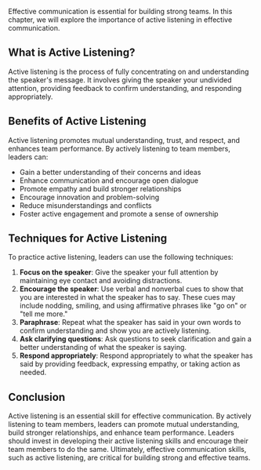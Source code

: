 

Effective communication is essential for building strong teams. In this chapter, we will explore the importance of active listening in effective communication.

## What is Active Listening?

Active listening is the process of fully concentrating on and understanding the speaker's message. It involves giving the speaker your undivided attention, providing feedback to confirm understanding, and responding appropriately.

## Benefits of Active Listening

Active listening promotes mutual understanding, trust, and respect, and enhances team performance. By actively listening to team members, leaders can:

- Gain a better understanding of their concerns and ideas
- Enhance communication and encourage open dialogue
- Promote empathy and build stronger relationships
- Encourage innovation and problem-solving
- Reduce misunderstandings and conflicts
- Foster active engagement and promote a sense of ownership

## Techniques for Active Listening

To practice active listening, leaders can use the following techniques:

1. **Focus on the speaker**: Give the speaker your full attention by maintaining eye contact and avoiding distractions.
2. **Encourage the speaker**: Use verbal and nonverbal cues to show that you are interested in what the speaker has to say. These cues may include nodding, smiling, and using affirmative phrases like "go on" or "tell me more."
3. **Paraphrase**: Repeat what the speaker has said in your own words to confirm understanding and show you are actively listening.
4. **Ask clarifying questions**: Ask questions to seek clarification and gain a better understanding of what the speaker is saying.
5. **Respond appropriately**: Respond appropriately to what the speaker has said by providing feedback, expressing empathy, or taking action as needed.

## Conclusion

Active listening is an essential skill for effective communication. By actively listening to team members, leaders can promote mutual understanding, build stronger relationships, and enhance team performance. Leaders should invest in developing their active listening skills and encourage their team members to do the same. Ultimately, effective communication skills, such as active listening, are critical for building strong and effective teams.
